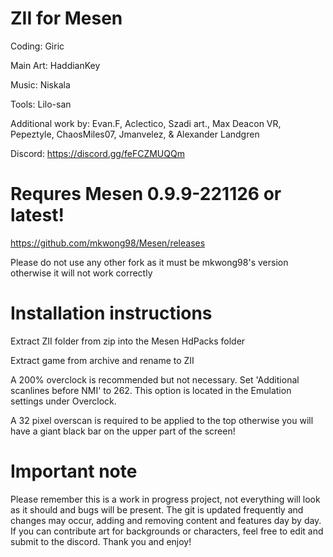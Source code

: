 # ZII for Mesen

Coding: Giric

Main Art: HaddianKey

Music: Niskala

Tools: Lilo-san

Additional work by: Evan.F, Aclectico, Szadi art., Max Deacon VR, Pepeztyle, ChaosMiles07, Jmanvelez, & Alexander Landgren

Discord: https://discord.gg/feFCZMUQQm

# Requres Mesen 0.9.9-221126 or latest!

https://github.com/mkwong98/Mesen/releases

Please do not use any other fork as it must be mkwong98's version otherwise it will not work correctly

# Installation instructions

Extract ZII folder from zip into the Mesen HdPacks folder

Extract game from archive and rename to ZII

A 200% overclock is recommended but not necessary. Set 'Additional scanlines before NMI' to 262. This option is located in the Emulation settings under Overclock.

A 32 pixel overscan is required to be applied to the top otherwise you will have a giant black bar on the upper part of the screen!

# Important note

Please remember this is a work in progress project, not everything will look as it should and bugs will be present. The git is updated frequently and changes may occur, adding and removing content and features day by day. If you can contribute art for backgrounds or characters, feel free to edit and submit to the discord. Thank you and enjoy!

